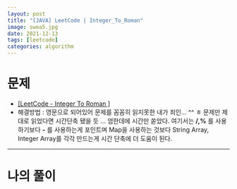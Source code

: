 ```yaml
---
layout: post
title: "[JAVA] LeetCode | Integer_To_Roman"
image: swea5.jpg
date: 2021-12-13
tags: [leetcode]
categories: algorithm
---
```


# 문제
- <a href="https://leetcode.com/problems/integer-to-roman/" target="_black" >[LeetCode - Integer To Roman ]</a>
- 해결방법 : 영문으로 되어있어 문제를 꼼꼼히 읽지못한 내가 죄인... ^^ ㅎ 문제만 제대로 읽었다면 시간단축 됐을 듯 ... 엄한데에 시간만 쏟았다. 여기서는 **/,%** 를 사용하기보다 **-** 를 사용하는게 포인트며 Map을 사용하는 것보다 String Array, Integer Array를 각각 만드는게 시간 단축에 더 도움이 된다. 

- - -

# 나의 풀이

<script src="https://gist.github.com/Jisu-Shin/79fd55825c0bfbc8fe7a6d2dead29f5d.js"></script>